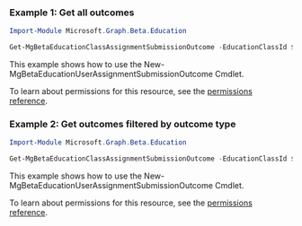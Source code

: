 ### Example 1: Get all outcomes

```powershell
Import-Module Microsoft.Graph.Beta.Education

Get-MgBetaEducationClassAssignmentSubmissionOutcome -EducationClassId $educationClassId -EducationAssignmentId $educationAssignmentId -EducationSubmissionId $educationSubmissionId
```
This example shows how to use the New-MgBetaEducationUserAssignmentSubmissionOutcome Cmdlet.

To learn about permissions for this resource, see the [permissions reference](/graph/permissions-reference).

### Example 2: Get outcomes filtered by outcome type

```powershell
Import-Module Microsoft.Graph.Beta.Education

Get-MgBetaEducationClassAssignmentSubmissionOutcome -EducationClassId $educationClassId -EducationAssignmentId $educationAssignmentId -EducationSubmissionId $educationSubmissionId -Filter "isof('microsoft.graph.educationFeedbackResourceOutcome')"
```
This example shows how to use the New-MgBetaEducationUserAssignmentSubmissionOutcome Cmdlet.

To learn about permissions for this resource, see the [permissions reference](/graph/permissions-reference).

